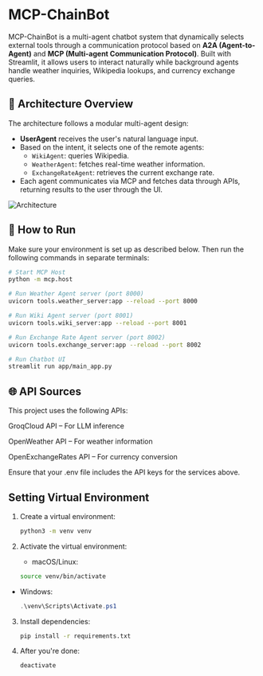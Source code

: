 # MCP-ChainBot

MCP-ChainBot is a multi-agent chatbot system that dynamically selects external tools through a communication protocol based on **A2A (Agent-to-Agent)** and **MCP (Multi-agent Communication Protocol)**. Built with Streamlit, it allows users to interact naturally while background agents handle weather inquiries, Wikipedia lookups, and currency exchange queries.

## 🧠 Architecture Overview

The architecture follows a modular multi-agent design:

- **UserAgent** receives the user's natural language input.
- Based on the intent, it selects one of the remote agents:
  - `WikiAgent`: queries Wikipedia.
  - `WeatherAgent`: fetches real-time weather information.
  - `ExchangeRateAgent`: retrieves the current exchange rate.
- Each agent communicates via MCP and fetches data through APIs, returning results to the user through the UI.

![Architecture](https://github.com/user-attachments/assets/e0393f5f-76f0-443f-8993-263a7d168fad)

## 🚀 How to Run

Make sure your environment is set up as described below. Then run the following commands in separate terminals:

```bash
# Start MCP Host
python -m mcp.host

# Run Weather Agent server (port 8000)
uvicorn tools.weather_server:app --reload --port 8000

# Run Wiki Agent server (port 8001)
uvicorn tools.wiki_server:app --reload --port 8001

# Run Exchange Rate Agent server (port 8002)
uvicorn tools.exchange_server:app --reload --port 8002

# Run Chatbot UI
streamlit run app/main_app.py
```

## 🌐 API Sources
This project uses the following APIs:

GroqCloud API – For LLM inference

OpenWeather API – For weather information

OpenExchangeRates API – For currency conversion

Ensure that your .env file includes the API keys for the services above.

## Setting Virtual Environment
1. Create a virtual environment:
    ```bash
    python3 -m venv venv
    ```

2. Activate the virtual environment:
    - macOS/Linux:
    ```bash
    source venv/bin/activate
    ```

- Windows:
    ```powershell
    .\venv\Scripts\Activate.ps1
    ```

3. Install dependencies:
    ```bash
    pip install -r requirements.txt
    ```

4. After you're done:
    ```bash
    deactivate
    ```
